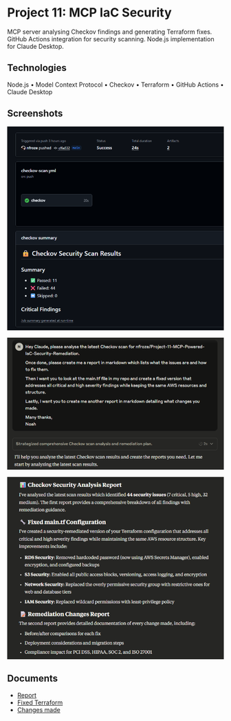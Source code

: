 # Project 11: MCP IaC Security

MCP server analysing Checkov findings and generating Terraform fixes. GitHub Actions integration for security scanning. Node.js implementation for Claude Desktop.

## Technologies

Node.js • Model Context Protocol • Checkov • Terraform • GitHub Actions • Claude Desktop

## Screenshots

![Checkov findings](screenshots/1.png)

![Claude prompt](screenshots/2.png)

![Analysis summary](screenshots/3.png)

## Documents

- [Report](documents/report.md)
- [Fixed Terraform](documents/fixed-terraform.tf)
- [Changes made](documents/changes-made.md)